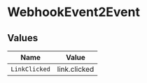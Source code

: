 # WebhookEvent2Event


## Values

| Name          | Value         |
| ------------- | ------------- |
| `LinkClicked` | link.clicked  |